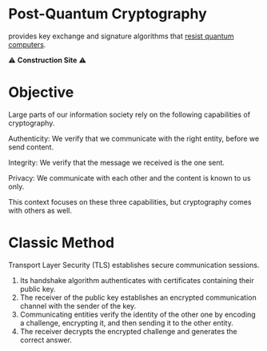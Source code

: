 # Post-Quantum Cryptography

provides key exchange and signature algorithms that [resist quantum computers](https://www.etsi.org/technologies/quantum-safe-cryptography).

⚠️ **Construction Site** ⚠️

# Objective

Large parts of our information society rely on the following capabilities of cryptography.

Authenticity: We verify that we communicate with the right entity, before we send content.

Integrity: We verify that the message we received is the one sent.

Privacy: We communicate with each other and the content is known to us only.

This context focuses on these three capabilities,
but cryptography comes with others as well.

# Classic Method

Transport Layer Security (TLS) establishes secure communication sessions.

1. Its handshake algorithm authenticates with certificates containing their public key.
2. The receiver of the public key establishes an encrypted communication channel with the sender of the key.
3. Communicating entities verify the identity of the other one by encoding a challenge, encrypting it, and then sending it to the other entity.
4. The receiver decrypts the encrypted challenge and generates the correct answer.
